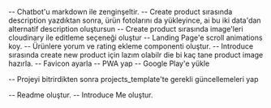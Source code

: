 -- Chatbot'u markdown ile zenginşeltir.
-- Create product sırasında description yazdıktan sonra, ürün fotolarını da yükleyince, ai bu iki data'dan alternatif description oluştursun
-- Create product sırasında image'leri cloudinary ile editleme seçeneği oluştur
-- Landing Page'e scroll animations koy.
-- Ürünlere yorum ve rating ekleme componenti oluştur.
-- Introduce sırasında create new product için lazım olabilr die bi kaç tane product image hazırla.
-- Favicon ayarla
-- PWA yap
-- Google Play'e yükle

-- Projeyi bitrirdikten sonra projects_template'te gerekli güncellemeleri yap

-- Readme oluştur.
-- Introduce Me oluştur.
